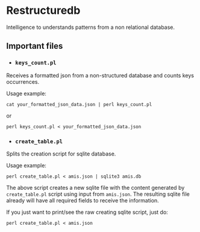 # Restructuredb

Intelligence to understands patterns from a non relational database.

## Important files

* ### `keys_count.pl`

Receives a formatted json from a non-structured database and counts keys occurrences.

Usage example:
```
cat your_formatted_json_data.json | perl keys_count.pl
```
or
```
perl keys_count.pl < your_formatted_json_data.json
```

* ### `create_table.pl`

Splits the creation script for sqlite database.

Usage example:
```
perl create_table.pl < amis.json | sqlite3 amis.db
```
The above script creates a new sqlite file with the content generated by `create_table.pl` script using input from `amis.json`. The resulting sqlite file already will have all required fields to receive the information.

If you just want to print/see the raw creating sqlite script, just do:
```
perl create_table.pl < amis.json
```
